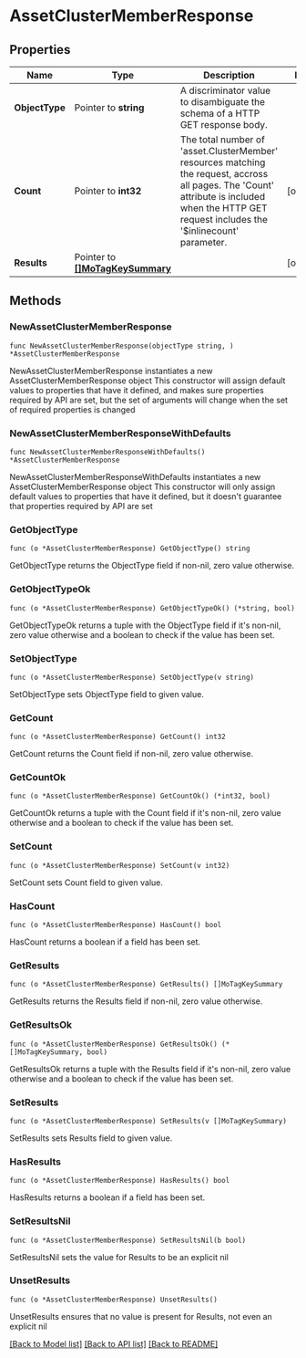 # AssetClusterMemberResponse

## Properties

Name | Type | Description | Notes
------------ | ------------- | ------------- | -------------
**ObjectType** | Pointer to **string** | A discriminator value to disambiguate the schema of a HTTP GET response body. | 
**Count** | Pointer to **int32** | The total number of &#39;asset.ClusterMember&#39; resources matching the request, accross all pages. The &#39;Count&#39; attribute is included when the HTTP GET request includes the &#39;$inlinecount&#39; parameter. | [optional] 
**Results** | Pointer to [**[]MoTagKeySummary**](MoTagKeySummary.md) |  | [optional] 

## Methods

### NewAssetClusterMemberResponse

`func NewAssetClusterMemberResponse(objectType string, ) *AssetClusterMemberResponse`

NewAssetClusterMemberResponse instantiates a new AssetClusterMemberResponse object
This constructor will assign default values to properties that have it defined,
and makes sure properties required by API are set, but the set of arguments
will change when the set of required properties is changed

### NewAssetClusterMemberResponseWithDefaults

`func NewAssetClusterMemberResponseWithDefaults() *AssetClusterMemberResponse`

NewAssetClusterMemberResponseWithDefaults instantiates a new AssetClusterMemberResponse object
This constructor will only assign default values to properties that have it defined,
but it doesn't guarantee that properties required by API are set

### GetObjectType

`func (o *AssetClusterMemberResponse) GetObjectType() string`

GetObjectType returns the ObjectType field if non-nil, zero value otherwise.

### GetObjectTypeOk

`func (o *AssetClusterMemberResponse) GetObjectTypeOk() (*string, bool)`

GetObjectTypeOk returns a tuple with the ObjectType field if it's non-nil, zero value otherwise
and a boolean to check if the value has been set.

### SetObjectType

`func (o *AssetClusterMemberResponse) SetObjectType(v string)`

SetObjectType sets ObjectType field to given value.


### GetCount

`func (o *AssetClusterMemberResponse) GetCount() int32`

GetCount returns the Count field if non-nil, zero value otherwise.

### GetCountOk

`func (o *AssetClusterMemberResponse) GetCountOk() (*int32, bool)`

GetCountOk returns a tuple with the Count field if it's non-nil, zero value otherwise
and a boolean to check if the value has been set.

### SetCount

`func (o *AssetClusterMemberResponse) SetCount(v int32)`

SetCount sets Count field to given value.

### HasCount

`func (o *AssetClusterMemberResponse) HasCount() bool`

HasCount returns a boolean if a field has been set.

### GetResults

`func (o *AssetClusterMemberResponse) GetResults() []MoTagKeySummary`

GetResults returns the Results field if non-nil, zero value otherwise.

### GetResultsOk

`func (o *AssetClusterMemberResponse) GetResultsOk() (*[]MoTagKeySummary, bool)`

GetResultsOk returns a tuple with the Results field if it's non-nil, zero value otherwise
and a boolean to check if the value has been set.

### SetResults

`func (o *AssetClusterMemberResponse) SetResults(v []MoTagKeySummary)`

SetResults sets Results field to given value.

### HasResults

`func (o *AssetClusterMemberResponse) HasResults() bool`

HasResults returns a boolean if a field has been set.

### SetResultsNil

`func (o *AssetClusterMemberResponse) SetResultsNil(b bool)`

 SetResultsNil sets the value for Results to be an explicit nil

### UnsetResults
`func (o *AssetClusterMemberResponse) UnsetResults()`

UnsetResults ensures that no value is present for Results, not even an explicit nil

[[Back to Model list]](../README.md#documentation-for-models) [[Back to API list]](../README.md#documentation-for-api-endpoints) [[Back to README]](../README.md)


